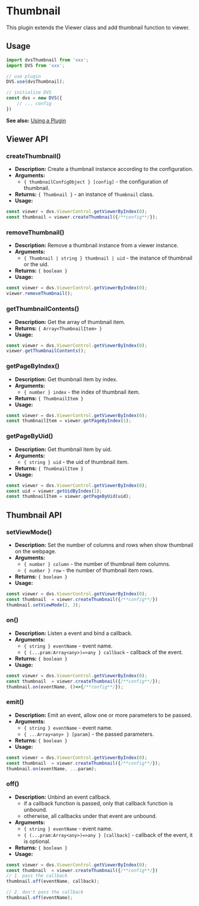 # Thumbnail
This plugin extends the Viewer class and add thumbnail function to viewer.

## Usage
```js
import dvsThumbnail from 'xxx';
import DVS from 'xxx';

// use plugin
DVS.use(dvsThumbnail);

// initialize DVS
const dvs = new DVS({
    // ... config
})
```
**See also:** [Using a Plugin](./README.md#using-a-plugin)

## Viewer API
### createThumbnail()
- **Description:** Create a thumbnail instance according to the configuration.
- **Arguments:** 
  - `{ thumbnailConfigObject } [config]` - the configuration of thumbnail.
- **Returns:** `{ Thumbnail }` - an instance of `Thumbnail` class.
- **Usage:**
```js
const viewer = dvs.ViewerControl.getViewerByIndex(0);
const thumbnail = viewer.createThumbnail({/**config**/});
```

### removeThumbnail()
- **Description:** Remove a thumbnail instance from a viewer instance.
- **Arguments:** 
  - `{ Thumbnail | string } thumbnail | uid` - the instance of thumbnail or the uid.
- **Returns:** `{ boolean }`
- **Usage:**
```js
const viewer = dvs.ViewerControl.getViewerByIndex(0);
viewer.removeThumbnail();
```

### getThumbnailContents()
- **Description:** Get the array of thumbnail item.
- **Returns:** `{ Array<ThumbnailItem> }`
- **Usage:**
```js
const viewer = dvs.ViewerControl.getViewerByIndex(0);
viewer.getThumbnailContents();
```

### getPageByIndex()
- **Description:** Get thumbnail item by index.
- **Arguments:** 
  - `{ number } index` - the index of thumbnail item.
- **Returns:** `{ ThumbnailItem }`
- **Usage:**
```js
const viewer = dvs.ViewerControl.getViewerByIndex(0);
const thumbnailItem = viewer.getPageByIndex(1);
```
### getPageByUid()
- **Description:** Get thumbnail item by uid.
- **Arguments:** 
  - `{ string } uid` - the uid of thumbnail item.
- **Returns:** `{ ThumbnailItem }`
- **Usage:**
```js
const viewer = dvs.ViewerControl.getViewerByIndex(0);
const uid = viewer.getUidByIndex(1);
const thumbnailItem = viewer.getPageByUid(uid);
```

## Thumbnail API
### setViewMode()
- **Description:** Set the number of columns and rows when show thumbnail on the webpage.
- **Arguments:** 
  - `{ number } column` - the number of thumbnail item columns.
  - `{ number } row` - the number of thumbnail item rows.
- **Returns:** `{ boolean }`
- **Usage:**
```js
const viewer = dvs.ViewerControl.getViewerByIndex(0);
const thumbnail  = viewer.createThumbnail({/**config**/})
thumbnail.setViewMode(2, 3); 
```

### on()
- **Description:** Listen a event and bind a callback.
- **Arguments:** 
  - `{ string } eventName` - event name.
  - `{ (...pram:Array<any>)=>any } callback` - callback of the event.
- **Returns:** `{ boolean }`
- **Usage:**
```js
const viewer = dvs.ViewerControl.getViewerByIndex(0);
const thumbnail  = viewer.createThumbnail({/**config**/});
thumbnail.on(eventName, ()=>{/**config**/}); 
```

### emit()
- **Description:** Emit an event, allow one or more parameters to be passed.
- **Arguments:** 
  - `{ string } eventName` - event name.
  - `{ ...Array<any> } [param]` - the passed parameters.
- **Returns:** `{ boolean }`
- **Usage:**
```js
const viewer = dvs.ViewerControl.getViewerByIndex(0);
const thumbnail  = viewer.createThumbnail({/**config**/});
thumbnail.on(eventName, ...param); 
```

### off()
- **Description:** Unbind an event callback. 
  - if a callback function is passed, only that callback function is unbound.
  - otherwise, all callbacks under that event are unbound.
- **Arguments:** 
  - `{ string } eventName` - event name.
  - `{ (...pram:Array<any>)=>any } [callback]` - callback of the event, it is optional.
- **Returns:** `{ boolean }`
- **Usage:**
```js
const viewer = dvs.ViewerControl.getViewerByIndex(0);
const thumbnail  = viewer.createThumbnail({/**config**/})
// 1. pass the callback
thumbnail.off(eventName, callback); 

// 2. don't pass the callback
thumbnail.off(eventName);
```